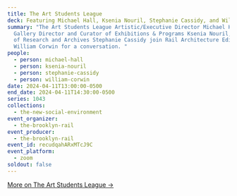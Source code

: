 ```yaml
---
title: The Art Students League
deck: Featuring Michael Hall, Ksenia Nouril, Stephanie Cassidy, and William Corwin
summary: "The Art Students League Artistic/Executive Director Michael Hall,
  Gallery Director and Curator of Exhibitions & Programs Ksenia Nouril, and Head
  of Research and Archives Stephanie Cassidy join Rail Architecture Editor
  William Corwin for a conversation. "
people:
  - person: michael-hall
  - person: ksenia-nouril
  - person: stephanie-cassidy
  - person: william-corwin
date: 2024-04-11T13:00:00-0500
end_date: 2024-04-11T14:30:00-0500
series: 1043
collections:
  - the-new-social-environment
event_organizer:
  - the-brooklyn-rail
event_producer:
  - the-brooklyn-rail
event_id: recudqahARxMTcJ9C
event_platform:
  - zoom
soldout: false
---
```

[M﻿ore on The Art Students League →](https://www.artstudentsleague.org/)